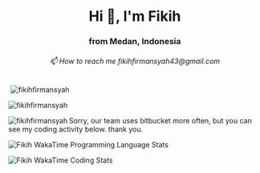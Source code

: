 <h1 align="center">Hi 👋, I'm Fikih</h1>
<h3 align="center">from Medan, Indonesia</h3>
<h6 align="center">📫 How to reach me fikihfirmansyah43@gmail.com</h6>


<p>&nbsp;<img align="center" src="https://github-readme-stats.vercel.app/api?username=fikihfirmansyah&show_icons=true&locale=en" alt="fikihfirmansyah" /></p>

<p><img align="center" src="https://github-readme-streak-stats.herokuapp.com/?user=fikihfirmansyah&" alt="fikihfirmansyah" /></p>
<p><img align="left" src="https://github-readme-stats.vercel.app/api/top-langs?username=fikihfirmansyah&show_icons=true&locale=en&layout=compact" alt="fikihfirmansyah" /></p>

Sorry, our team uses bitbucket more often, but you can see my coding activity below. thank you.

![Fikih WakaTime Programming Language Stats](https://wakatime.com/share/@5346ecae-279b-4a47-aa65-5ae244c88994/26e2b695-c2ad-4d9d-9497-c16a4d4dc911.svg)

![Fikih WakaTime Coding Stats](https://wakatime.com/share/@5346ecae-279b-4a47-aa65-5ae244c88994/bcfef077-1824-4084-870d-8b1d14e612b0.svg)

